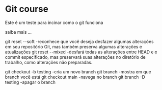 # Git course

Este é um teste para incinar como o git funciona

saiba mais ...

git reset --soft -reconhece que você deseja desfazer algumas alterações em seu repositório Git, mas também preserva algumas alterações e atualizações
git reset --mixed -desfará todas as alterações entre HEAD e o commit especificado, mas preservará suas alterações no diretório de trabalho, como alterações não preparadas.

git checkout -b testing -cria um novo branch
git branch -mostra em que branch você está
git checkout main -navega no branch
git branch -D testing -apagar o branch
